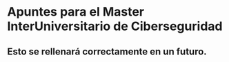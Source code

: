# Apuntes para el Master InterUniversitario de Ciberseguridad 

## Esto se rellenará correctamente en un futuro.

